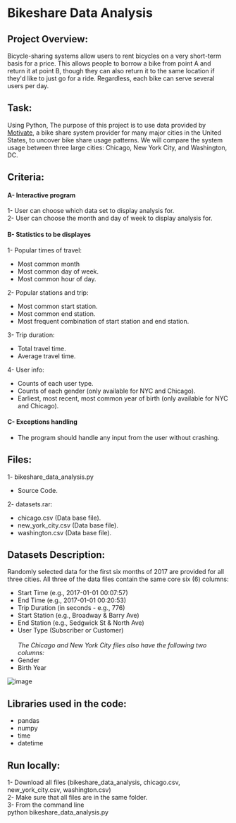# Bikeshare Data Analysis

## Project Overview:
Bicycle-sharing systems allow users to rent bicycles on a very short-term basis for a price. This allows people to borrow a bike from point A and return it at point B, though they can also return it to the same location if they'd like to just go for a ride. Regardless, each bike can serve several users per day.

## Task:
Using Python, The purpose of this project is to use data provided by [Motivate](https://www.motivateco.com/), a bike share system provider for many major cities in the United States, to uncover bike share usage patterns. We will compare the system usage between three large cities: Chicago, New York City, and Washington, DC.

## Criteria:
#### A- Interactive program
1- User can choose which data set to display analysis for.<br>
2- User can choose the month and day of week to display analysis for.<br>


#### B- Statistics to be displayes
1- Popular times of travel:
- Most common month
- Most common day of week.
- Most common hour of day.<br>

2- Popular stations and trip:
- Most common start station.
- Most common end station.
- Most frequent combination of start station and end station.<br>

3- Trip duration:
- Total travel time.
- Average travel time.<br>

4- User info:
- Counts of each user type.
- Counts of each gender (only available for NYC and Chicago).
- Earliest, most recent, most common year of birth (only available for NYC and Chicago).
    
    
#### C- Exceptions handling
- The program should handle any input from the user without crashing.


## Files:
1- bikeshare_data_analysis.py
- Source Code.<br>

2- datasets.rar:
- chicago.csv (Data base file).
- new_york_city.csv (Data base file).
- washington.csv (Data base file).


## Datasets Description:
Randomly selected data for the first six months of 2017 are provided for all three cities. All three of the data files contain the same core six (6) columns:
- Start Time (e.g., 2017-01-01 00:07:57)
- End Time (e.g., 2017-01-01 00:20:53)
- Trip Duration (in seconds - e.g., 776)
- Start Station (e.g., Broadway & Barry Ave)
- End Station (e.g., Sedgwick St & North Ave)
- User Type (Subscriber or Customer)<br><br>
*The Chicago and New York City files also have the following two columns:*
- Gender
- Birth Year

![image](https://user-images.githubusercontent.com/100201370/172537744-def795fd-be22-47ed-84e3-bc0b47af4072.png)


## Libraries used in the code:
- pandas
- numpy
- time
- datetime
  
  
## Run locally:
1- Download all files (bikeshare_data_analysis, chicago.csv, new_york_city.csv, washington.csv)<br>
2- Make sure that all files are in the same folder.<br>
3- From the command line<br>
python bikeshare_data_analysis.py
